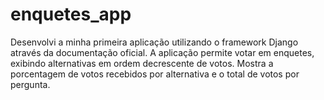# enquetes_app
Desenvolvi a minha primeira aplicação utilizando o framework Django através da documentação oficial. A aplicação permite votar em enquetes, exibindo alternativas em ordem decrescente de votos. Mostra a porcentagem de votos recebidos por alternativa e o total de votos por pergunta.
